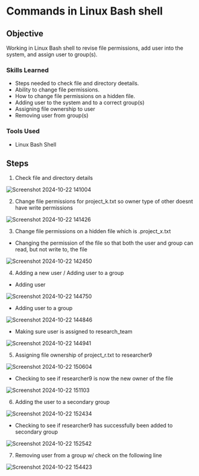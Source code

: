 
# Commands in Linux Bash shell

## Objective

Working in Linux Bash shell to revise file permissions, add user into the system, and assign user to group(s).  

### Skills Learned

- Steps needed to check file and directory deetails.
- Ability to change file permissions.
- How to change file permissions on a hidden file.
- Adding user to the system and to a correct group(s)
- Assigning file ownership to user
- Removing user from group(s)

### Tools Used

- Linux Bash Shell

## Steps
1. Check file and directory details

![Screenshot 2024-10-22 141004](https://github.com/user-attachments/assets/d79acf8a-9e2c-43ab-ad00-cec5baef7d67)


2. Change file permissions for project_k.txt so owner type of other doesnt have write permissions

![Screenshot 2024-10-22 141426](https://github.com/user-attachments/assets/94938056-6657-4410-856f-5ec7782a2df9)


3. Change file permissions on a hidden file which is .project_x.txt
- Changing the permission of the file so that both the user and group can read, but not write to, the file

![Screenshot 2024-10-22 142450](https://github.com/user-attachments/assets/b4cd0c08-9d37-4a50-bbaf-a1dd28d36524)


4. Adding a new user / Adding user to a group

- Adding user
  
![Screenshot 2024-10-22 144750](https://github.com/user-attachments/assets/5a89c12a-cfd6-4a8d-87a9-a524dd1c5670)

- Adding user to a group
  
![Screenshot 2024-10-22 144846](https://github.com/user-attachments/assets/96532874-84e8-4a13-994a-f725355a4419)

- Making sure user is assigned to research_team
  
![Screenshot 2024-10-22 144941](https://github.com/user-attachments/assets/a1f7a6f0-0315-4bff-9ec9-9ade127e1063)


5. Assigning file ownership of project_r.txt to researcher9
   
![Screenshot 2024-10-22 150604](https://github.com/user-attachments/assets/40ba1f6c-7ac7-434e-82d1-3371f14def8a)

- Checking to see if researcher9 is now the new owner of the file

![Screenshot 2024-10-22 151103](https://github.com/user-attachments/assets/1c9b4c0b-ecd0-45a3-a05c-956be9b98657)


6. Adding the user to a secondary group

![Screenshot 2024-10-22 152434](https://github.com/user-attachments/assets/6e4c65b5-ac8e-47c3-9917-dfd4333abb52)


- Checking to see if researcher9 has successfully been added to secondary group

![Screenshot 2024-10-22 152542](https://github.com/user-attachments/assets/b3ea2a29-96f5-4f49-a329-89c4c2d93e5a)


7. Removing user from a group w/ check on the following line

![Screenshot 2024-10-22 154423](https://github.com/user-attachments/assets/b2885a64-13c9-4f39-8a84-24ec78faf071)
 
  
